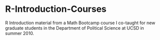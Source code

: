 # R-Introduction-Courses
R Introduction material from a Math Bootcamp course I co-taught for new graduate students in the Department of Political Science at UCSD in summer 2010.
